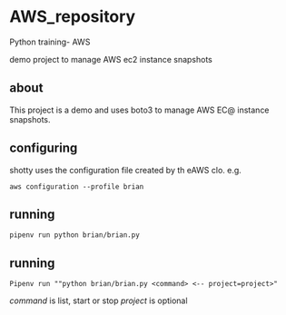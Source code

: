 # AWS_repository
Python training- AWS

demo project to manage AWS ec2 instance snapshots

## about
This project is a demo and uses boto3 to manage AWS EC@ instance snapshots.

## configuring
shotty uses the configuration file created by th eAWS clo. e.g.

`aws configuration --profile brian`

## running
`pipenv run python brian/brian.py`

## running
`Pipenv run ""python brian/brian.py <command>
<-- project=project>"`

*command* is list, start or stop
*project* is optional
